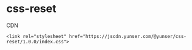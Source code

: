 # css-reset

CDN

```
<link rel="stylesheet" href="https://jscdn.yunser.com/@yunser/css-reset/1.0.0/index.css">
```
